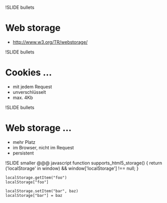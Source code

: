 !SLIDE bullets
# Web storage
* <http://www.w3.org/TR/webstorage/>

!SLIDE bullets
# Cookies …
* mit jedem Request
* unverschlüsselt
* max. 4Kb

!SLIDE bullets
# Web storage …
* mehr Platz
* im Browser, nicht im Request
* persistent

!SLIDE smaller
    @@@ javascript
    function supports_html5_storage() {
      return ('localStorage' in window)
        && window['localStorage'] !== null;
    }

    localStorage.getItem("foo")
    localStorage["foo"]

    localStorage.setItem("bar", baz)
    localStorage["bar"] = baz

